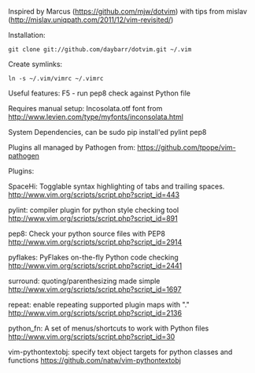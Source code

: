 Inspired by Marcus (https://github.com/mjw/dotvim)
with tips from mislav (http://mislav.uniqpath.com/2011/12/vim-revisited/)

Installation:

    git clone git://github.com/daybarr/dotvim.git ~/.vim

Create symlinks:

    ln -s ~/.vim/vimrc ~/.vimrc

Useful features:
  F5 - run pep8 check against Python file

Requires manual setup: Incosolata.otf font from
http://www.levien.com/type/myfonts/inconsolata.html

System Dependencies, can be sudo pip install'ed
pylint pep8

Plugins all managed by Pathogen from:
https://github.com/tpope/vim-pathogen

Plugins:

SpaceHi: Togglable syntax highlighting of tabs and trailing spaces.
http://www.vim.org/scripts/script.php?script_id=443

pylint: compiler plugin for python style checking tool 
http://www.vim.org/scripts/script.php?script_id=891

pep8: Check your python source files with PEP8 
http://www.vim.org/scripts/script.php?script_id=2914

pyflakes: PyFlakes on-the-fly Python code checking
http://www.vim.org/scripts/script.php?script_id=2441

surround: quoting/parenthesizing made simple
http://www.vim.org/scripts/script.php?script_id=1697

repeat: enable repeating supported plugin maps with "."
http://www.vim.org/scripts/script.php?script_id=2136

python_fn: A set of menus/shortcuts to work with Python files
http://www.vim.org/scripts/script.php?script_id=30

vim-pythontextobj: specify text object targets for python classes and
functions
https://github.com/natw/vim-pythontextobj
